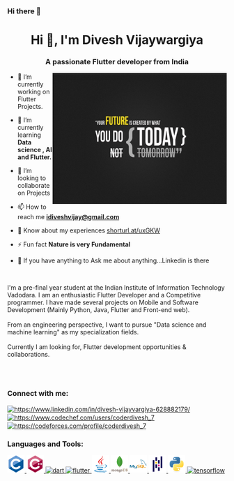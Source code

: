 ### Hi there 👋

<h1 align="center">Hi 👋, I'm Divesh Vijaywargiya</h1>
<h3 align="center">A passionate Flutter developer from India</h3>
<img align="right" alt="GIF" src="./2068753.jpg" width="400" height="300" />

- 🔭 I’m currently working on Flutter Projects.

- 🌱 I’m currently learning **Data science , AI and Flutter.**

- 👯 I’m looking to collaborate on Projects

- 📫 How to reach me **idiveshvijay@gmail.com**

- 📄 Know about my experiences [shorturl.at/uxGKW](shorturl.at/uxGKW)

- ⚡ Fun fact **Nature is very Fundamental**

- 💬 If you have anything to Ask me about anything...Linkedin is there


<br/>
<p>

I'm a pre-final year student at the Indian Institute of Information Technology Vadodara. I am an enthusiastic Flutter Developer and a Competitive programmer. I have made several projects on Mobile and Software Development (Mainly Python, Java, Flutter and Front-end web). <br/><br/>
From an engineering perspective, I want to pursue "Data science and machine learning" as my specialization fields.<br/><br/>
Currently I am looking for, Flutter development opportunities & collaborations. <br/><br/>

</p>

<br/> 

<h3 align="left">Connect with me:</h3>
<p align="left">
<a href="https://linkedin.com/in/https://www.linkedin.com/in/divesh-vijayvargiya-628882179/" target="blank"><img align="center" src="https://raw.githubusercontent.com/rahuldkjain/github-profile-readme-generator/master/src/images/icons/Social/linked-in-alt.svg" alt="https://www.linkedin.com/in/divesh-vijayvargiya-628882179/" height="30" width="40" /></a>
<a href="https://www.codechef.com/users/https://www.codechef.com/users/coderdivesh_7" target="blank"><img align="center" src="https://cdn.jsdelivr.net/npm/simple-icons@3.1.0/icons/codechef.svg" alt="https://www.codechef.com/users/coderdivesh_7" height="30" width="40" /></a>
<a href="https://codeforces.com/profile/https://codeforces.com/profile/coderdivesh_7" target="blank"><img align="center" src="https://raw.githubusercontent.com/rahuldkjain/github-profile-readme-generator/master/src/images/icons/Social/codeforces.svg" alt="https://codeforces.com/profile/coderdivesh_7" height="30" width="40" /></a>
</p>

<h3 align="left">Languages and Tools:</h3>
<p align="left"> <a href="https://www.cprogramming.com/" target="_blank" rel="noreferrer"> <img src="https://raw.githubusercontent.com/devicons/devicon/master/icons/c/c-original.svg" alt="c" width="40" height="40"/> </a> <a href="https://www.w3schools.com/cpp/" target="_blank" rel="noreferrer"> <img src="https://raw.githubusercontent.com/devicons/devicon/master/icons/cplusplus/cplusplus-original.svg" alt="cplusplus" width="40" height="40"/> </a> <a href="https://dart.dev" target="_blank" rel="noreferrer"> <img src="https://www.vectorlogo.zone/logos/dartlang/dartlang-icon.svg" alt="dart" width="40" height="40"/> </a> <a href="https://flutter.dev" target="_blank" rel="noreferrer"> <img src="https://www.vectorlogo.zone/logos/flutterio/flutterio-icon.svg" alt="flutter" width="40" height="40"/> </a> <a href="https://www.java.com" target="_blank" rel="noreferrer"> <img src="https://raw.githubusercontent.com/devicons/devicon/master/icons/java/java-original.svg" alt="java" width="40" height="40"/> </a> <a href="https://www.mongodb.com/" target="_blank" rel="noreferrer"> <img src="https://raw.githubusercontent.com/devicons/devicon/master/icons/mongodb/mongodb-original-wordmark.svg" alt="mongodb" width="40" height="40"/> </a> <a href="https://www.mysql.com/" target="_blank" rel="noreferrer"> <img src="https://raw.githubusercontent.com/devicons/devicon/master/icons/mysql/mysql-original-wordmark.svg" alt="mysql" width="40" height="40"/> </a> <a href="https://pandas.pydata.org/" target="_blank" rel="noreferrer"> <img src="https://raw.githubusercontent.com/devicons/devicon/2ae2a900d2f041da66e950e4d48052658d850630/icons/pandas/pandas-original.svg" alt="pandas" width="40" height="40"/> </a> <a href="https://www.python.org" target="_blank" rel="noreferrer"> <img src="https://raw.githubusercontent.com/devicons/devicon/master/icons/python/python-original.svg" alt="python" width="40" height="40"/> </a> <a href="https://www.tensorflow.org" target="_blank" rel="noreferrer"> <img src="https://www.vectorlogo.zone/logos/tensorflow/tensorflow-icon.svg" alt="tensorflow" width="40" height="40"/> </a> </p>
